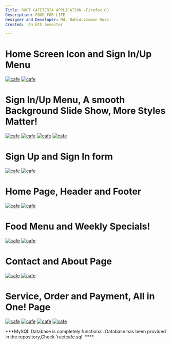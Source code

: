 ```yaml
---
Title: RUET CAFETERIA APPLICATION -Firefox OS
Description: FOOD FOR LIFE 
Designer and Developer: Md. Nahiduzzaman Rose
Created:  On 6th Semester

---
```

Home Screen Icon and Sign In/Up Menu
=========
[![cafe](https://cloud.githubusercontent.com/assets/12976221/11996843/18605bd6-aa96-11e5-8189-797378253a99.png)](#features)
[![cafe](https://cloud.githubusercontent.com/assets/12976221/11996862/ba011534-aa96-11e5-8e79-5b4221b7c5d5.png)](#features)

Sign In/Up Menu, A smooth Background Slide Show, More Styles Matter!
=========
[![cafe](https://cloud.githubusercontent.com/assets/12976221/11996872/23700aca-aa97-11e5-8aa6-fb0580223b7b.png)](#features)
[![cafe](https://cloud.githubusercontent.com/assets/12976221/11996893/a99a6d5c-aa97-11e5-9591-fb563a8e93da.png)](#features)
[![cafe](https://cloud.githubusercontent.com/assets/12976221/11996899/cdfe819c-aa97-11e5-9ca6-04388c8f43b4.png)](#features)
[![cafe](https://cloud.githubusercontent.com/assets/12976221/11996906/02b762b4-aa98-11e5-86ec-08d3e10c2474.png)](#features)

Sign Up and Sign In form
=========
[![cafe](https://cloud.githubusercontent.com/assets/12976221/11996980/4c643f8e-aa9a-11e5-8eab-45f5cc2de927.png)](#features)
[![cafe](https://cloud.githubusercontent.com/assets/12976221/11996956/9e1d0d48-aa99-11e5-97a4-6e41608cdc39.png)](#features)

Home Page, Header and Footer
=========
[![cafe](https://cloud.githubusercontent.com/assets/12976221/11996920/947df3e8-aa98-11e5-9d2f-021e84831fb6.png)](#features)
[![cafe](https://cloud.githubusercontent.com/assets/12976221/11996922/a2c6c362-aa98-11e5-9973-37a794dab7af.png)](#features)

Food Menu and Weekly Specials!
=========
[![cafe](https://cloud.githubusercontent.com/assets/12976221/11996989/9fc570da-aa9a-11e5-9339-ab2a1cbec6d3.png)](#features)
[![cafe](https://cloud.githubusercontent.com/assets/12976221/11996994/b4a5c2a2-aa9a-11e5-965f-37d3bf94ed81.png)](#features)

Contact and About Page
=========
[![cafe](https://cloud.githubusercontent.com/assets/12976221/11997007/e0a769d2-aa9a-11e5-8d3a-a73c04e9c7f6.png)](#features)
[![cafe](https://cloud.githubusercontent.com/assets/12976221/11997025/4a72b79a-aa9b-11e5-848c-9e95a631133c.png)](#features)

Service, Order and Payment, All in One! Page
=========
[![cafe](https://cloud.githubusercontent.com/assets/12976221/11997040/8ca334aa-aa9b-11e5-8382-d12ea8e421db.png)](#features)
[![cafe](https://cloud.githubusercontent.com/assets/12976221/11997077/44ce358e-aa9c-11e5-8311-9564792b6d18.png)](#features)
[![cafe](https://cloud.githubusercontent.com/assets/12976221/11997067/0e0d2348-aa9c-11e5-906a-6458e14c3859.png)](#features)
[![cafe](https://cloud.githubusercontent.com/assets/12976221/11997072/200d4bf4-aa9c-11e5-816f-1356113dda64.png)](#features)

***MySQL Database is completely functional. Database has been provided in the repository,Check 'ruetcafe.sql' ****




